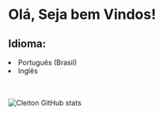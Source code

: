 <h1>Olá, Seja bem Vindos!</h1>
<h2>Idioma:</h2>    
<li>Português (Brasil)</li>
<li>Inglês</li>
<br/>
<br/>

![Cleiton GitHub stats](https://github-readme-stats.vercel.app/api?username=CleitonSousaa&show_icons=true&theme=transparent)
